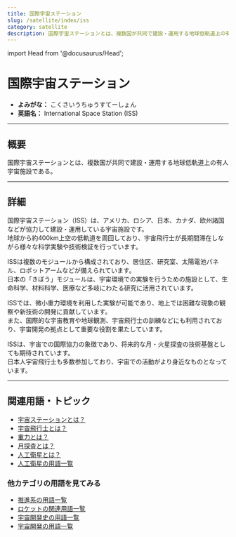 ```yaml
---
title: 国際宇宙ステーション
slug: /satellite/index/iss
category: satellite
description: 国際宇宙ステーションとは、複数国が共同で建設・運用する地球低軌道上の有人宇宙施設である。
---
```


import Head from '@docusaurus/Head';

<Head>
  <script type="application/ld+json">
    {`{
      "@context": "https://schema.org",
      "@type": "DefinedTerm",
      "name": "国際宇宙ステーション",
      "inDefinedTermSet": "https://www.space-portal.org",
      "termCode": "satellite/index/iss",
      "description": "国際宇宙ステーションとは、複数国が共同で建設・運用する地球低軌道上の有人宇宙施設である。",
      "url": "https://www.space-portal.org/docs/satellite/index/iss"
    }`}
  </script>
</Head>

# 国際宇宙ステーション

- **よみがな：** こくさいうちゅうすてーしょん  
- **英語名：** International Space Station (ISS)  

---

## 概要

国際宇宙ステーションとは、複数国が共同で建設・運用する地球低軌道上の有人宇宙施設である。

---

## 詳細

国際宇宙ステーション（ISS）は、アメリカ、ロシア、日本、カナダ、欧州諸国などが協力して建設・運用している宇宙施設です。  
地球から約400km上空の低軌道を周回しており、宇宙飛行士が長期間滞在しながら様々な科学実験や技術検証を行っています。  

ISSは複数のモジュールから構成されており、居住区、研究室、太陽電池パネル、ロボットアームなどが備えられています。  
日本の「きぼう」モジュールは、宇宙環境での実験を行うための施設として、生命科学、材料科学、医療など多岐にわたる研究に活用されています。  

ISSでは、微小重力環境を利用した実験が可能であり、地上では困難な現象の観察や新技術の開発に貢献しています。  
また、国際的な宇宙教育や地球観測、宇宙飛行士の訓練などにも利用されており、宇宙開発の拠点として重要な役割を果たしています。  

ISSは、宇宙での国際協力の象徴であり、将来的な月・火星探査の技術基盤としても期待されています。  
日本人宇宙飛行士も多数参加しており、宇宙での活動がより身近なものとなっています。

---

## 関連用語・トピック

- [宇宙ステーションとは？](/docs/satellite/type/space-station)
- [宇宙飛行士とは？](/docs/glossary/astronaut)  
- [重力とは？](/docs/physics/gravity)  
- [月探査とは？](/docs/explorer/mission/moon-probe)  
- [人工衛星とは？](/docs/satellite/satellite)
- [人工衛星の用語一覧](/docs/category/satellite)

### 他カテゴリの用語を見てみる
- [推進系の用語一覧](/docs/category/propulsion)
- [ロケットの関連用語一覧](/docs/category/rocket)
- [宇宙開発史の用語一覧](/docs/category/history)
- [宇宙開発の用語一覧](/docs/category/glossary)
